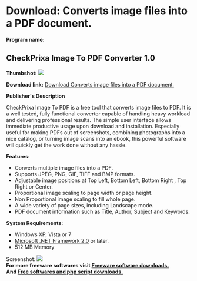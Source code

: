 # Download: Converts image files into a PDF document.

**Program name:**

## CheckPrixa Image To PDF Converter 1.0

  
**Thumbshot:** ![](http://www.freewarefiles.com/screenshot/cpiamge2pdf_md.jpg)   
  
**Download link:** [Download Converts image files into a PDF document.](http://freesoftwares.boysofts.com/CheckPrixa-Image-To-PDF-Converter_program_65412.html)  
  


**Publisher's Description**  
  


CheckPrixa Image To PDF is a free tool that converts image files to PDF. It is a well tested, fully functional converter capable of handling heavy workload and delivering professional results. The simple user interface allows immediate productive usage upon download and installation. Especially useful for making PDFs out of screenshots, combining photographs into a nice catalog, or turning image scans into an ebook, this powerful software will quickly get the work done without any hassle. 

**Features:**

  * Converts multiple image files into a PDF. 
  * Supports JPEG, PNG, GIF, TIFF and BMP formats. 
  * Adjustable image positions at Top Left, Bottom Left, Bottom Right , Top Right or Center. 
  * Proportional image scaling to page width or page height. 
  * Non Proportional image scaling to fill whole page. 
  * A wide variety of page sizes, including Landscape mode. 
  * PDF document information such as Title, Author, Subject and Keywords. 

**System Requirements:**

  * Windows XP, Vista or 7 
  * [Microsoft .NET Framework 2.0](http://www.freewarefiles.com/Microsoft-NET-Framework-20-x86-Final_program_16026.html) or later. 
  * 512 MB Memory 

  
  
Screenshot: ![](http://www.freewarefiles.com/screenshot/cpiamge2pdf.jpg)   
**For more freeware softwares visit [Freeware software downloads.](http://freesoftwares.boysofts.com/)**   
**And [Free softwares and php script downloads.](http://www.boysofts.com/)**
